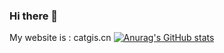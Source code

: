 ### Hi there 👋

<!--
**zjtd/zjtd** is a ✨ _special_ ✨ repository because its `README.md` (this file) appears on your GitHub profile.

Here are some ideas to get you started:

- 🔭 I’m currently working on ...
- 🌱 I’m currently learning ...
- 👯 I’m looking to collaborate on ...
- 🤔 I’m looking for help with ...
- 💬 Ask me about ...
- 📫 How to reach me: ...
- 😄 Pronouns: ...
- ⚡ Fun fact: ...
-->
My website is : catgis.cn
[![Anurag's GitHub stats](https://github-readme-stats.vercel.app/api?username=zjtd)](https://github.com/anuraghazra/github-readme-stats)

